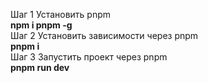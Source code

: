 Шаг 1
Установить pnpm <br/>
<strong>npm i pnpm  -g</strong><br/>
Шаг 2
Установить зависимости через pnpm <br/>
<strong>pnpm i</strong><br/>
Шаг 3
Запустить проект через pnpm <br/>
<strong>pnpm run dev</strong><br/>